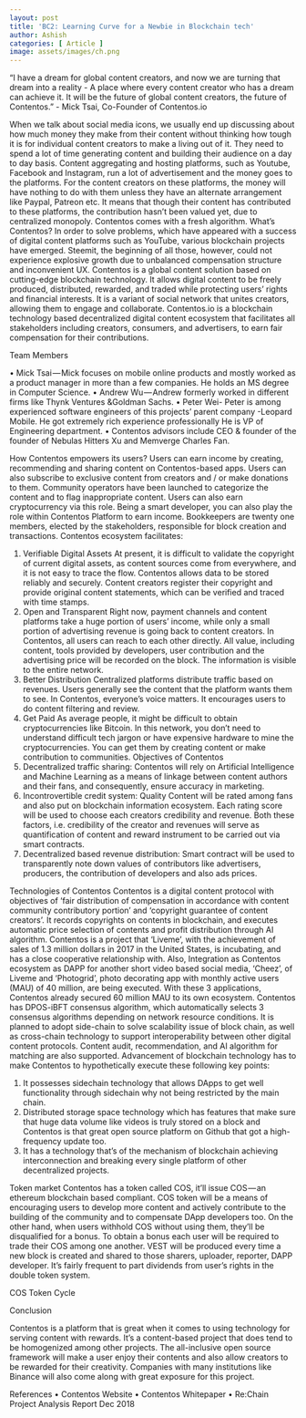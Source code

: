 ```yaml
---
layout: post
title: 'BC2: Learning Curve for a Newbie in Blockchain tech'
author: Ashish
categories: [ Article ]
image: assets/images/ch.png
---
```

 
“I have a dream for global content creators, and now we are turning that dream into a reality - A place where every content creator who has a dream can achieve it. It will be the future of global content creators, the future of Contentos.” - Mick Tsai, Co-Founder of Contentos.io

When we talk about social media icons, we usually end up discussing about how much money they make from their content without thinking how tough it is for individual content creators to make a living out of it. They need to spend a lot of time generating content and building their audience on a day to day basis. 
Content aggregating and hosting platforms, such as Youtube, Facebook and Instagram, run a lot of advertisement and the money goes to the platforms. For the content creators on these platforms, the money will have nothing to do with them unless they have an alternate arrangement like Paypal, Patreon etc. It means that though their content has contributed to these platforms, the contribution hasn’t been valued yet, due to centralized monopoly. Contentos comes with a fresh algorithm.
What’s Contentos?
In order to solve problems, which have appeared with a success of digital content platforms such as YouTube, various blockchain projects have emerged. Steemit, the beginning of all those, however, could not experience explosive growth due to unbalanced compensation structure and inconvenient UX.
Contentos is a global content solution based on cutting-edge blockchain technology. It allows digital content to be freely produced, distributed, rewarded, and traded while protecting users’ rights and financial interests. It is a variant of social network that unites creators, allowing them to engage and collaborate. Contentos.io is a blockchain technology based decentralized digital content ecosystem that facilitates all stakeholders including creators, consumers, and advertisers, to earn fair compensation for their contributions.

Team Members

•	Mick Tsai — Mick focuses on mobile online products and mostly worked as a product manager in more than a few companies. He holds an MS degree in Computer Science.
•	Andrew Wu — Andrew formerly worked in different firms like Thynk Ventures &Goldman Sachs. 
•	Peter Wei- Peter is among experienced software engineers of this projects’ parent company -Leopard Mobile. He got extremely rich experience professionally He is VP of Engineering department. 
•	Contentos advisors include CEO & founder of the founder of Nebulas Hitters Xu and Memverge Charles Fan. 

How Contentos empowers its users?
Users can earn income by creating, recommending and sharing content on Contentos-based apps. Users can also subscribe to exclusive content from creators and / or make donations to them. Community operators have been launched to categorize the content and to flag inappropriate content. Users can also earn cryptocurrency via this role. Being a smart developer, you can also play the role within Contentos Platform to earn income. Bookkeepers are twenty one members, elected by the stakeholders, responsible for block creation and transactions.
Contentos ecosystem facilitates:
1. Verifiable Digital Assets
At present, it is difficult to validate the copyright of current digital assets, as content sources come from everywhere, and it is not easy to trace the flow. Contentos allows data to be stored reliably and securely. Content creators register their copyright and provide original content statements, which can be verified and traced with time stamps.
2. Open and Transparent
Right now, payment channels and content platforms take a huge portion of users’ income, while only a small portion of advertising revenue is going back to content creators. In Contentos, all users can reach to each other directly. All value, including content, tools provided by developers, user contribution and the advertising price will be recorded on the block. The information is visible to the entire network.
3. Better Distribution
Centralized platforms distribute traffic based on revenues. Users generally see the content that the platform wants them to see. In Contentos, everyone’s voice matters. It encourages users to do content filtering and review.
4. Get Paid
As average people, it might be difficult to obtain cryptocurrencies like Bitcoin. In this network, you don’t need to understand difficult tech jargon or have expensive hardware to mine the cryptocurrencies. You can get them by creating content or make contribution to communities.
Objectives of Contentos 
1. Decentralized traffic sharing: Contentos will rely on Artificial Intelligence and Machine Learning as a means of linkage between content authors and their fans, and consequently, ensure accuracy in marketing. 
2. Incontrovertible credit system:  Quality Content will be rated among fans and also put on blockchain information ecosystem. Each rating score will be used to choose each creators credibility and revenue. Both these factors, i.e. credibility of the creator and revenues will serve as quantification of content and reward instrument to be carried out via smart contracts. 
3. Decentralized based revenue distribution: Smart contract will be used to transparently note down values of contributors like advertisers, producers, the contribution of developers and also ads prices.

Technologies of Contentos 
Contentos is a digital content protocol with objectives of ‘fair distribution of compensation in accordance with content community contributory portion’ and ‘copyright guarantee of content creators’. It records copyrights on contents in blockchain, and executes automatic price selection of contents and profit distribution through AI algorithm. Contentos is a project that ‘Liveme’, with the achievement of sales of 1.3 million dollars in 2017 in the United States, is incubating, and has a close cooperative relationship with. Also, Integration as Contentos ecosystem as DAPP for another short video based social media, ‘Cheez’, of Liveme and ‘Photogrid’, photo decorating app with monthly active users (MAU) of 40 million, are being executed. With these 3 applications, Contentos already secured 60 million MAU to its own ecosystem. 
Contentos has DPOS-iBFT consensus algorithm, which automatically selects 3 consensus algorithms depending on network resource conditions. It is planned to adopt side-chain to solve scalability issue of block chain, as well as cross-chain technology to support interoperability between other digital content protocols. Content audit, recommendation, and AI algorithm for matching are also supported.
Advancement of blockchain technology has to make Contentos to hypothetically execute these following key points: 

1. It possesses sidechain technology that allows DApps to get well functionality through sidechain why not being restricted by the main chain. 
2. Distributed storage space technology which has features that make sure that huge data volume like videos is truly stored on a block and Contentos is that great open source platform on Github that got a high-frequency update too.
3. It has a technology that’s of the mechanism of blockchain achieving interconnection and breaking every single platform of other decentralized projects.

Token market
Contentos has a token called COS, it’ll issue COS — an ethereum blockchain based compliant. COS token will be a means of encouraging users to develop more content and actively contribute to the building of the community and to compensate DApp developers too. On the other hand, when users withhold COS without using them, they’ll be disqualified for a bonus. To obtain a bonus each user will be required to trade their COS among one another. VEST will be produced every time a new block is created and shared to those sharers, uploader, reporter, DAPP developer. It’s fairly frequent to part dividends from user’s rights in the double token system.

COS Token Cycle

 

Conclusion

Contentos is a platform that is great when it comes to using technology for serving content with rewards. It’s a content-based project that does tend to be homogenized among other projects. The all-inclusive open source framework will make a user enjoy their contents and also allow creators to be rewarded for their creativity. Companies with many institutions like Binance will also come along with great exposure for this project.

References
•	Contentos Website
•	Contentos Whitepaper
•	Re:Chain Project Analysis Report Dec 2018
